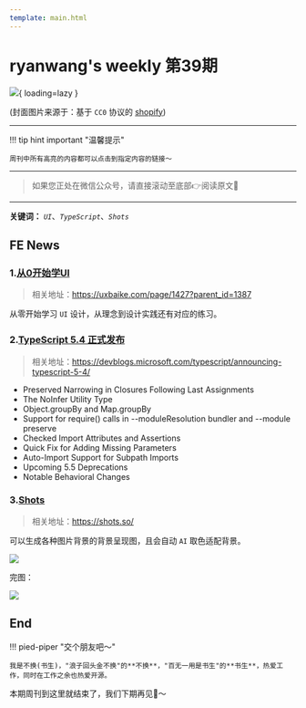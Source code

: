```yaml
---
template: main.html
---
```


# ryanwang's weekly 第39期

![](https://bigdreamerblog.oss-cn-beijing.aliyuncs.com/nextBlog/S70sO9.png?x-oss-process=image/auto-orient,1/interlace,1/quality,q_90/format,webp){ loading=lazy }


(封面图片来源于：基于 `CC0` 协议的 [shopify](https://www.shopify.com/stock-photos/photos/four-trees-and-a-person-standing-in-the-middle))

------

!!! tip hint important "温馨提示"

    周刊中所有高亮的内容都可以点击到指定内容的链接～

---
> 如果您正处在微信公众号，请直接滚动至底部👉阅读原文🫶

---

**关键词：** *`UI`*、*`TypeScript`*、*`Shots`*

## FE News

### 1.[从0开始学UI](https://uxbaike.com/page/1427?parent_id=1387)
> 相关地址：https://uxbaike.com/page/1427?parent_id=1387

从零开始学习 `UI` 设计，从理念到设计实践还有对应的练习。

### 2.[TypeScript 5.4 正式发布](https://devblogs.microsoft.com/typescript/announcing-typescript-5-4/)
> 相关地址：https://devblogs.microsoft.com/typescript/announcing-typescript-5-4/

- Preserved Narrowing in Closures Following Last Assignments
- The NoInfer Utility Type
- Object.groupBy and Map.groupBy
- Support for require() calls in --moduleResolution bundler and --module preserve
- Checked Import Attributes and Assertions
- Quick Fix for Adding Missing Parameters
- Auto-Import Support for Subpath Imports
- Upcoming 5.5 Deprecations
- Notable Behavioral Changes

### 3.[Shots](https://shots.so/)
> 相关地址：https://shots.so/

可以生成各种图片背景的背景呈现图，且会自动 `AI` 取色适配背景。

![](https://bigdreamerblog.oss-cn-beijing.aliyuncs.com/nextBlog/JN6bzH.png)

完图：

![](https://bigdreamerblog.oss-cn-beijing.aliyuncs.com/nextBlog/850shots_so.png)



## End

!!! pied-piper "交个朋友吧～"

    我是不换(书生)，"浪子回头金不换"的**不换**，"百无一用是书生"的**书生**，热爱工作，同时在工作之余也热爱开源。

本期周刊到这里就结束了，我们下期再见👋～
